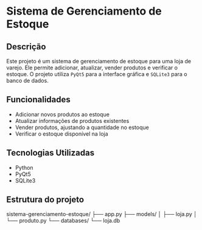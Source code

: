 # Sistema de Gerenciamento de Estoque


## Descrição

Este projeto é um sistema de gerenciamento de estoque para uma loja de varejo. Ele permite adicionar, atualizar, vender produtos e verificar o estoque. O projeto utiliza `PyQt5` para a interface gráfica e `SQLite3` para o banco de dados.

## Funcionalidades

- Adicionar novos produtos ao estoque
- Atualizar informações de produtos existentes
- Vender produtos, ajustando a quantidade no estoque
- Verificar o estoque disponível na loja

## Tecnologias Utilizadas

- Python
- PyQt5
- SQLite3

## Estrutura do projeto

sistema-gerenciamento-estoque/
├── app.py
├── models/
│   ├── loja.py
│   └── produto.py
└── databases/
    └── loja.db
